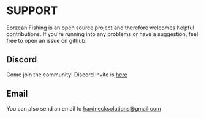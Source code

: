 # SUPPORT

Eorzean Fishing is an open source project and therefore welcomes helpful contributions. If you're running into any problems or have a suggestion, feel free to open an issue on github.


## Discord

Come join the community! Discord invite is [here](https://discord.gg/8YUSG3uZQN)

## Email

You can also send an email to [hardnecksolutions@gmail.com](mailto:hardnecksolutions@gmail.com)
